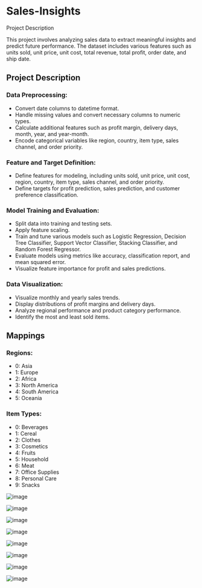 # Sales-Insights
Project Description

This project involves analyzing sales data to extract meaningful insights and predict future performance. The dataset includes various features such as units sold, unit price, unit cost, total revenue, total profit, order date, and ship date.

## Project Description

### Data Preprocessing:
- Convert date columns to datetime format.
- Handle missing values and convert necessary columns to numeric types.
- Calculate additional features such as profit margin, delivery days, month, year, and year-month.
- Encode categorical variables like region, country, item type, sales channel, and order priority.

### Feature and Target Definition:
- Define features for modeling, including units sold, unit price, unit cost, region, country, item type, sales channel, and order priority.
- Define targets for profit prediction, sales prediction, and customer preference classification.

### Model Training and Evaluation:
- Split data into training and testing sets.
- Apply feature scaling.
- Train and tune various models such as Logistic Regression, Decision Tree Classifier, Support Vector Classifier, Stacking Classifier, and Random Forest Regressor.
- Evaluate models using metrics like accuracy, classification report, and mean squared error.
- Visualize feature importance for profit and sales predictions.

### Data Visualization:
- Visualize monthly and yearly sales trends.
- Display distributions of profit margins and delivery days.
- Analyze regional performance and product category performance.
- Identify the most and least sold items.

## Mappings

### Regions:
- 0: Asia
- 1: Europe
- 2: Africa
- 3: North America
- 4: South America
- 5: Oceania

### Item Types:
- 0: Beverages
- 1: Cereal
- 2: Clothes
- 3: Cosmetics
- 4: Fruits
- 5: Household
- 6: Meat
- 7: Office Supplies
- 8: Personal Care
- 9: Snacks

  
![image](https://github.com/user-attachments/assets/07edfa86-e14b-4131-8875-c28cf96ba1be)

![image](https://github.com/user-attachments/assets/8038bada-a02b-4160-993b-c500c882defd)

![image](https://github.com/user-attachments/assets/a310a0d0-0667-4cde-b905-f894c35e8f44)

![image](https://github.com/user-attachments/assets/a7eee22e-276e-4317-a94b-96a2bc7c09b2)

![image](https://github.com/user-attachments/assets/5db36b0f-8932-4fa5-b689-2514f8d538d2)


![image](https://github.com/user-attachments/assets/8642e3f5-2d5a-4516-a350-75ca910f8626)

![image](https://github.com/user-attachments/assets/1ecda764-9145-4bf0-8d08-6d6d5d1cfaea)

![image](https://github.com/user-attachments/assets/a46663d1-7399-4cfb-9ded-03a8055ff8fe)
